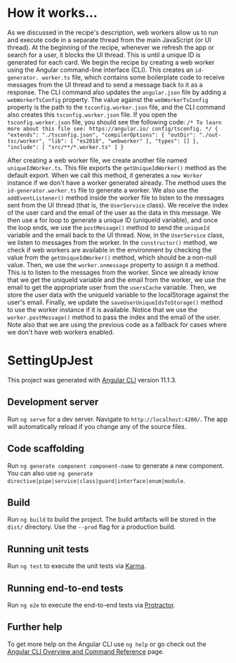 # How it works...

As we discussed in the recipe's description, web workers allow us to run and execute code in a separate thread from the main JavaScript (or UI thread). At the beginning of the recipe, whenever we refresh the app or search for a user, it blocks the UI thread. This is until a unique ID is generated for each card. We begin the recipe by creating a web worker using the Angular command-line interface (CLI). This creates an `id-generator. worker.ts` file, which contains some boilerplate code to receive messages from the UI thread and to send a message back to it as a response. The CLI command also updates
the `angular.json` file by adding a `webWorkerTsConfig` property. The value against the `webWorkerTsConfig` property is the path to the `tsconfig.worker.json` file, and the CLI command also creates this `tsconfig.worker.json` file. If you open the `tsconfig.worker.json` file, you should see the following code:
`/* To learn more about this file see: https://angular.io/
config/tsconfig. */
{
  "extends": "./tsconfig.json",
  "compilerOptions": {
    "outDir": "./out-tsc/worker",
    "lib": [
     "es2018",
      "webworker"
    ],
    "types": []
  },
  "include": [
    "src/**/*.worker.ts"
  ]
}`

After creating a web worker file, we create another file named `uniqueIdWorker.ts`. This file exports the `getUniqueIdWorker()` method as the default export. When we call this method, it generates a `new Worker` instance if we don't have a worker generated already. The method uses the `id-generator.worker.ts` file to generate a worker. We also use the `addEventListener()` method inside the worker file to listen to the messages sent from the UI thread (that is, the `UserService` class). We receive the index of the user card and the email of the user as the data in this message. We then use a for loop to generate a unique ID (uniqueId variable), and once the loop ends, we use the `postMessage()` method to send the `uniqueId` variable and the email back to the UI thread.
Now, in the `UserService` class, we listen to messages from the worker. In the `constructor()` method, we check if web workers are available in the environment by checking the value from the `getUniqueIdWorker()` method, which should be a non-null value. Then, we use the `worker.onmessage` property to assign it a method. This is to listen to the messages from the worker. Since we already know that we get
the uniqueId variable and the email from the worker, we use the email to get the appropriate user from the `usersCache` variable. Then, we store the user data with the uniqueId variable to the localStorage against the user's email.
Finally, we update the `saveUserUniqueIdsToStorage()` method to use the worker instance if it is available. Notice that we use the `worker.postMessage()` method to pass the index and the email of the user. Note also that we are using the previous code as a fallback for cases where we don't have web workers enabled.

# SettingUpJest

This project was generated with [Angular CLI](https://github.com/angular/angular-cli) version 11.1.3.

## Development server

Run `ng serve` for a dev server. Navigate to `http://localhost:4200/`. The app will automatically reload if you change any of the source files.

## Code scaffolding

Run `ng generate component component-name` to generate a new component. You can also use `ng generate directive|pipe|service|class|guard|interface|enum|module`.

## Build

Run `ng build` to build the project. The build artifacts will be stored in the `dist/` directory. Use the `--prod` flag for a production build.

## Running unit tests

Run `ng test` to execute the unit tests via [Karma](https://karma-runner.github.io).

## Running end-to-end tests

Run `ng e2e` to execute the end-to-end tests via [Protractor](http://www.protractortest.org/).

## Further help

To get more help on the Angular CLI use `ng help` or go check out the [Angular CLI Overview and Command Reference](https://angular.io/cli) page.
